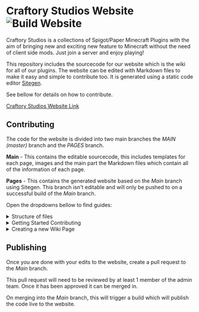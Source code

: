 # Craftory Studios Website      ![Build Website](https://github.com/CraftoryStudios/website/workflows/Build%20Website/badge.svg?branch=main)

Craftory Studios is a collections of Spigot/Paper Minecraft Plugins with the aim of bringing new and exciting new feature to Minecraft without the need of client side mods. Just join a server and enjoy playing!

This repository includes the sourcecode for our website which is the wiki for all of our plugins. The website can be edited with Markdown files to make it easy and simple to contribute too. It is generated using a static code editor [Sitegen](https://github.com/refinedmods/sitegen).

See bellow for details on how to contribute.

[Craftory Studios Website Link](https://craftory.studio/)


## Contributing 

The code for the website is divided into two main branches the *MAIN (master)* branch and the *PAGES* branch.

**Main** - This contains the editable sourcecode, this includes templates for each page, images and the main part the Markdown files which contain all of the information of each page.

**Pages** - This contains the generated website based on the *Main* branch using Sitegen. This branch isn't editable and will only be pushed to on a successful build of the *Main* branch. 

Open the dropdowns bellow to find guides:

<details>
<summary>Structure of files</summary>
Key: *file* - Signifies a placeholder name or an entry with multiple instances.

```bash
├── sourcecode
│   ├── assets
│   │   └── craftory-tech
│   │       ├── crafting - Images of crafting recipes
│   │       ├── renders - Images of Items and Blocks
│   │       └── logo.png
│   ├── *project* (eg craftory-tech, craftory-utils)
│   │    ├── releases
│   │    │   └── *minecraft-x.x.x.json* - Contains each release of plugin
│   │    ├── wiki
│   │    │   ├── sidebar
│   │    │   │   ├── *sidebar-page*.md - Files for each sidebar section
│   │    │   ├── *page*.json - File with properties of wiki page (optional)
│   │    │   └── *page*.md - File containing contents of wiki page
│   │    │
│   │    ├── app.js
│   │    ├── app.scss
│   │    └── index.gohtml
│   ├── dist - CSS, JS files
│   ├── site.json - Website definition file
│   └── *template files*.gohtml
├── README.md
├── index.html - Landing page of site
├── CNAME
└── .gitignore
```
</details>

<details>
<summary>Getting Started Contributing</summary>
Most edits of the wiki can be done through editing the markdown files. Inside sourcecode/projectname you can find the wiki folder, this contains the files for each page of a wiki.

Each page must have a .md file which contains the contents of a page. To edit a page, it's as simple as editing this markdown page. Adding a new page requires more steps, please see the dropdown bellow for steps.

The markdown of a page can have special formatting inserted to include links to other pages, for example inserting [[page-name]] where the page name is exactly the same as the file name of that page, minus the file extension. 
On top of that you can insert [[@page-name]] which instead of a link will insert the contents of that page.

Each page can also have an optional .json file with the same name as the page. This contains a link to the icon used for the page, hover over or anything else. It also has a list of tags that are shown on tag, currently this is only a tag of the version.

After make edits to a markdown or json file for a page, create a pull request into the main branch. Once this is merged the website will be updated. 
</details>

<details>
<summary>Creating a new Wiki Page</summary>
To add a new page, go to the project folder and in the wiki folder, insert a markdown file (.md) with the name of the page. Optionally you can add a .json file with the identical name of the page, which can include a link to the icon and tags like the release version this feature was added.

The above is all that is required to add a new page, although without linking it anywhere this page will be un-reachable. It can be linked in a page by inserting [[page-name]] into the page.

**Sidebar** - It can also be linked in the sidebar, sidebars can be found in wiki folder, inside the sidebar folder. Insert a link into these by inserting [[page-name]] into the correct one.

**Project Home Page** - Inside the sourcecode/projectname folder you can find the index.gohtml. Inside this you can find bootstrap card code that has the display boxes for machines, items, block and more. You can add a link to the page into one of these by adding the follow:
    ```{{wikiIcon .Project "page-name"}}```
If you are unsure on how to do this, check out examples of other pages.
</details>

## Publishing 

Once you are done with your edits to the website, create a pull request to the *Main* branch.

This pull request will need to be reviewed by at least 1 member of the admin team. Once it has been approved it can be merged in. 

On merging into the *Main* branch, this will trigger a build which will publish the code live to the website.